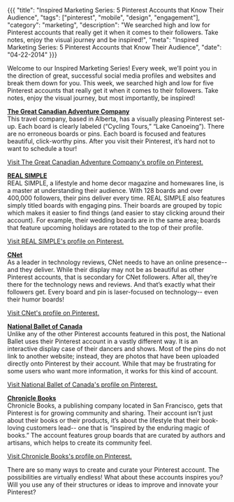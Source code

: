 {{{
  "title": "Inspired Marketing Series: 5 Pinterest Accounts that Know Their Audience",
  "tags": ["pinterest", "mobile", "design", "engagement"],
  "category": "marketing",
  "description": "We searched high and low for Pinterest accounts that really get it when it comes to their followers. Take notes, enjoy the visual journey and be inspired!",
  "meta": "Inspired Marketing Series: 5 Pinterest Accounts that Know Their Audience",
  "date": "04-22-2014"
}}}

Welcome to our Inspired Marketing Series! Every week, we’ll point you in the direction of great, successful social media profiles and websites and break them down for you. This week, we searched high and low for five Pinterest accounts that really get it when it comes to their followers. Take notes, enjoy the visual journey, but most importantly, be inspired!  
 
**[The Great Canadian Adventure Company](http://www.pinterest.com/adventurescom/)**<br>
This travel company, based in Alberta, has a visually pleasing Pinterest set-up. Each board is clearly labeled (“Cycling Tours,” “Lake Canoeing”). There are no erroneous boards or pins. Each board is focused and features beautiful, click-worthy pins. After you visit their Pinterest, it’s hard not to want to schedule a tour!

<a data-pin-do="embedUser" href="http://www.pinterest.com/adventurescom/" data-pin-scale-width="80" data-pin-scale-height="320" data-pin-board-width="647">Visit The Great Canadian Adventure Company's profile on Pinterest.</a>
<!-- Please call pinit.js only once per page -->
<script type="text/javascript" async src="//assets.pinterest.com/js/pinit.js"></script>

**[REAL SIMPLE](http://www.pinterest.com/realsimple/)**<br>
REAL SIMPLE, a lifestyle and home decor magazine and homewares line, is a master at understanding their audience. With 128 boards and over 400,000 followers, their pins deliver every time. REAL SIMPLE also features simply titled boards with engaging pins. Their boards are grouped by topic which makes it easier to find things (and easier to stay clicking around their account). For example, their wedding boards are in the same area; boards that feature upcoming holidays are rotated to the top of their profile.

<a data-pin-do="embedUser" href="http://www.pinterest.com/realsimple/" data-pin-scale-width="80" data-pin-scale-height="320" data-pin-board-width="647">Visit REAL SIMPLE's profile on Pinterest.</a>
  
**[CNet](http://www.pinterest.com/cnet/)**<br>
As a leader in technology reviews, CNet needs to have an online presence-- and they deliver. While their display may not be as beautiful as other Pinterest accounts, that is secondary for CNet followers. After all, they’re there for the technology news and reviews. And that’s exactly what their followers get. Every board and pin is laser-focused on technology-- even their humor boards!

<a data-pin-do="embedUser" href="http://www.pinterest.com/cnet/" data-pin-scale-width="80" data-pin-scale-height="320" data-pin-board-width="647">Visit CNet's profile on Pinterest.</a>

**[National Ballet of Canada](http://www.pinterest.com/nationalballet/)**<br>
Unlike any of the other Pinterest accounts featured in this post, the National Ballet uses their Pinterest account in a vastly different way. It is an interactive display case of their dancers and shows. Most of the pins do not link to another website; instead, they are photos that have been uploaded directly onto Pinterest by their account. While that may be frustrating for some users who want more information, it works for this kind of account.

<a data-pin-do="embedUser" href="http://www.pinterest.com/nationalballet/" data-pin-scale-width="80" data-pin-scale-height="320" data-pin-board-width="647">Visit National Ballet of Canada's profile on Pinterest.</a>

**[Chronicle Books](http://www.pinterest.com/chroniclebooks/)**<br>
Chronicle Books, a publishing company located in San Francisco, gets that Pinterest is for growing community and sharing.  Their account isn’t just about their books or their products, it’s about the lifestyle that their book-loving customers lead-- one that is “inspired by the enduring magic of books.” The account features group boards that are curated by authors and artisans, which helps to create its community feel.

<a data-pin-do="embedUser" href="http://www.pinterest.com/chroniclebooks/" data-pin-scale-width="80" data-pin-scale-height="320" data-pin-board-width="647">Visit Chronicle Books's profile on Pinterest.</a>

There are so many ways to create and curate your Pinterest account. The possibilities are virtually endless! What about these accounts inspires you? Will you use any of their structures or ideas to improve and innovate your Pinterest?